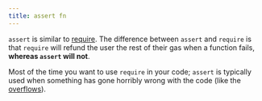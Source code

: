 ```yaml
---
title: assert fn
---
```


`assert` is similar to [require](/Knowledge/Web3/solidity/require.md). The difference between `assert` and `require` is that `require` will refund the user the rest of their gas when a function fails, **whereas `assert` will not**.

Most of the time you want to use `require` in your code; `assert` is typically used when something has gone horribly wrong with the code (like the [overflows](/Knowledge/Web3/solidity/overflows.md)).
